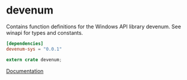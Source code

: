# devenum #
Contains function definitions for the Windows API library devenum. See winapi for types and constants.

```toml
[dependencies]
devenum-sys = "0.0.1"
```

```rust
extern crate devenum;
```

[Documentation](https://retep998.github.io/doc/devenum/)

